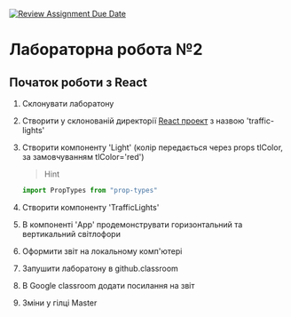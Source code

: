 [![Review Assignment Due Date](https://classroom.github.com/assets/deadline-readme-button-24ddc0f5d75046c5622901739e7c5dd533143b0c8e959d652212380cedb1ea36.svg)](https://classroom.github.com/a/_kpmyHan)
# Лабораторна робота №2
## Початок роботи з React

1. Склонувати лаборатону
1. Створити у склонованій директорії [React проект](https://vitejs.dev/guide/#scaffolding-your-first-vite-project) з назвою 'traffic-lights'
1. Створити компоненту 'Light' (колір передається через props tlColor, за замовчуванням tlColor='red')

     > Hint

   ```js
   import PropTypes from "prop-types"
   ```
1. Створити компоненту 'TrafficLights'
1. В компоненті 'App' продемонструвати горизонтальний та вертикальний світлофори 
1. Оформити звіт на локальному комп'ютері
1. Запушити лаборатону в github.classroom
1. В Google classroom додати посилання на звіт

2. Зміни у гілці Master
